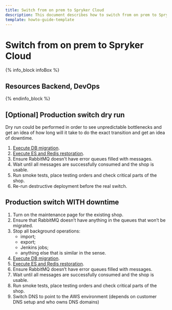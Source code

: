 ```yaml
---
title: Switch from on prem to Spryker Cloud
description: This document describes how to switch from on prem to Spryker Cloud.
template: howto-guide-template
---
```


# Switch from on prem to Spryker Cloud

{% info_block infoBox %}

## Resources Backend, DevOps

{% endinfo_block %}

## [Optional] Production switch dry run

Dry run could be performed in order to see unpredictable bottlenecks and get an idea of how long will it take to do
the exact transition and get an idea of downtime.

1. [Execute DB migration](/docs/scos/dev/migration-program/migration-to-paas/paas-migration-documents/migrate-existing-db-driver-to-mariadb.html).
2. [Execute ES and Redis restoration](docs/scos/dev/migration-program/migration-to-paas/paas-migration-documents/restore-elasticsearch-and-redis.html).
3. Ensure RabbitMQ doesn't have error queues filled with messages.
4. Wait until all messages are successfully consumed and the shop is usable.
5. Run smoke tests, place testing orders and check critical parts of the shop.
6. Re-run destructive deployment before the real switch.

## Production switch WITH downtime

1. Turn on the maintenance page for the existing shop.
2. Ensure that RabbitMQ doesn’t have anything in the queues that won’t be migrated.
3. Stop all background operations:
    * import;
    * export;
    * Jenkins jobs;
    * anything else that is similar in the sense.
4. [Execute DB migration](/docs/scos/dev/migration-program/migration-to-paas/paas-migration-documents/migrate-existing-db-driver-to-mariadb.html).
5. [Execute ES and Redis restoration](docs/scos/dev/migration-program/migration-to-paas/paas-migration-documents/restore-elasticsearch-and-redis.html).
6. Ensure RabbitMQ doesn’t have error queues filled with messages.
7. Wait until all messages are successfully consumed and the shop is usable.
8. Run smoke tests, place testing orders and check critical parts of the shop.
9. Switch DNS to point to the AWS environment (depends on customer DNS setup and who owns DNS domains)
